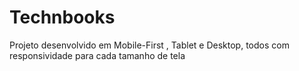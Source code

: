 # Technbooks
Projeto desenvolvido em Mobile-First , Tablet e Desktop, todos com responsividade para cada tamanho de tela
